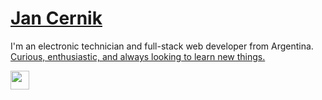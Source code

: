 # [Jan Cernik](https://jancernik.com)

<p>I'm an electronic technician and full-stack web developer from Argentina. <a href="https://cultofthepartyparrot.com" ></br> Curious, enthusiastic, and always looking to learn new things. </p>
<a href="https://cultofthepartyparrot.com" ><img width="30" height="30" src="https://cultofthepartyparrot.com/flags/hd/argentinaparrot.gif" /><a/>